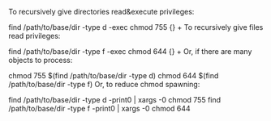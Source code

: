 To recursively give directories read&execute privileges:

find /path/to/base/dir -type d -exec chmod 755 {} +
To recursively give files read privileges:

find /path/to/base/dir -type f -exec chmod 644 {} +
Or, if there are many objects to process:

chmod 755 $(find /path/to/base/dir -type d)
chmod 644 $(find /path/to/base/dir -type f)
Or, to reduce chmod spawning:

find /path/to/base/dir -type d -print0 | xargs -0 chmod 755 
find /path/to/base/dir -type f -print0 | xargs -0 chmod 644
